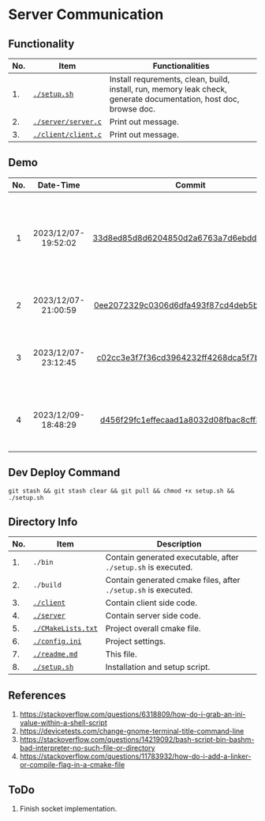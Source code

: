# Server Communication

## Functionality

| No. | Item                                         | Functionalities                                                                                                   |
| --- | -------------------------------------------- | ----------------------------------------------------------------------------------------------------------------- |
| 1.  | [```./setup.sh```](./setup.sh)               | Install requrements, clean, build, install, run, memory leak check, generate documentation, host doc, browse doc. |
| 2.  | [```./server/server.c```](./server/server.c) | Print out message.                                                                                                |
| 3.  | [```./client/client.c```](./client/client.c) | Print out message.                                                                                                |

## Demo

| No. |      Date-Time      |                                                                             Commit                                                                              | Detail                                                    |           Demo Video           |
| :-: | :-----------------: | :-------------------------------------------------------------------------------------------------------------------------------------------------------------: | --------------------------------------------------------- | :----------------------------: |
|  1  | 2023/12/07-19:52:02 | [33d8ed85d8d6204850d2a6763a7d6ebddee37fc3](https://github.com/CYCU-AIoT-System-Lab/TPM_Sharing_Scheme/tree/33d8ed85d8d6204850d2a6763a7d6ebddee37fc3/socket_com) | Script add func: install req, clean, build, install, run. | <https://youtu.be/8Zay1Opzdgk> |
|  2  | 2023/12/07-21:00:59 | [0ee2072329c0306d6dfa493f87cd4deb5bc3e8c2](https://github.com/CYCU-AIoT-System-Lab/TPM_Sharing_Scheme/tree/0ee2072329c0306d6dfa493f87cd4deb5bc3e8c2/socket_com) | Script adjust launch order.                               | <https://youtu.be/zTvb3QRjuMI> |
|  3  | 2023/12/07-23:12:45 | [c02cc3e3f7f36cd3964232ff4268dca5f7b374ed](https://github.com/CYCU-AIoT-System-Lab/TPM_Sharing_Scheme/tree/c02cc3e3f7f36cd3964232ff4268dca5f7b374ed/socket_com) | Script add func: doc, host, browse.                       | <https://youtu.be/hjNEifu7EuQ> |
|  4  | 2023/12/09-18:48:29 | [d456f29fc1effecaad1a8032d08fbac8cff3d46d](https://github.com/CYCU-AIoT-System-Lab/TPM_Sharing_Scheme/tree/d456f29fc1effecaad1a8032d08fbac8cff3d46d/socket_com) | Script add func: mem leak check.                          | <https://youtu.be/mfSQhBRE4bI> |

## Dev Deploy Command

```
git stash && git stash clear && git pull && chmod +x setup.sh && ./setup.sh
```

## Directory Info

| No. | Item                                       | Description                                                        |
| --- | ------------------------------------------ | ------------------------------------------------------------------ |
| 1.  | ```./bin```                                | Contain generated executable, after ```./setup.sh``` is executed.  |
| 2.  | ```./build```                              | Contain generated cmake files, after ```./setup.sh``` is executed. |
| 3.  | [```./client```](./client/)                | Contain client side code.                                          |
| 4.  | [```./server```](./server/)                | Contain server side code.                                          |
| 5.  | [```./CMakeLists.txt```](./CMakeLists.txt) | Project overall cmake file.                                        |
| 6.  | [```./config.ini```](./config.ini)         | Project settings.                                                  |
| 7.  | [```./readme.md```](./readme.md)           | This file.                                                         |
| 8.  | [```./setup.sh```](./setup.sh)             | Installation and setup script.                                     |

## References

1. <https://stackoverflow.com/questions/6318809/how-do-i-grab-an-ini-value-within-a-shell-script>
2. <https://devicetests.com/change-gnome-terminal-title-command-line>
3. <https://stackoverflow.com/questions/14219092/bash-script-bin-bashm-bad-interpreter-no-such-file-or-directory>
4. <https://stackoverflow.com/questions/11783932/how-do-i-add-a-linker-or-compile-flag-in-a-cmake-file>

## ToDo

1. Finish socket implementation.
